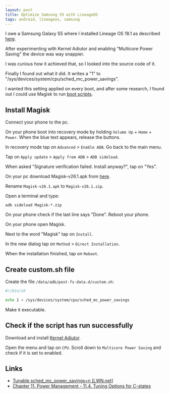 ```yaml
---
layout: post
title: Optimize Samsung S5 with LineageOS
tags: android, lineageos, samsung
---
```


I owe a Samsung Galaxy S5 where I installed Lineage OS 18.1 as described [here](https://wiki.lineageos.org/devices/klte/install).

After experimenting with Kernel Adiutor and enabling "Multicore Power Saving" the device was way snappier.

I was curious how it achieved that, so I looked into the source code of it.

Finally I found out what it did. It writes a "1" to "/sys/devices/system/cpu/sched_mc_power_savings".

I wanted this setting applied on every boot, and after some research, I found out I could use Magisk to run [boot scripts](https://topjohnwu.github.io/Magisk/guides.html#boot-scripts).

## Install Magisk

Connect your phone to the pc.

On your phone boot into recovery mode by holding `Volume Up` + `Home` + `Power`. When the blue text appears, release the buttons.

In recovery mode tap on `Advanced` > `Enable ADB`. Go back to the main menu.

Tap on `Apply update` > `Apply from ADB` > `ADB sideload`.

When asked "Signature verification failed. Install anyway?", tap on "Yes".

On your pc download Magisk-v26.1.apk from [here](https://github.com/topjohnwu/Magisk/releases/download/v26.1/Magisk-v26.1.apk).

Rename `Magisk-v26.1.apk` to `Magisk-v26.1.zip`.

Open a terminal and type:

```
adb sideload Magisk-*.zip
```

On your phone check if the last line says "Done". Reboot your phone.

On your phone open Magisk.

Next to the word "Magisk" tap on `Install`.

In the new dialog tap on `Method` > `Direct Installation`.

When the installation finished, tap on `Reboot`.

## Create custom.sh file

Create the file `/data/adb/post-fs-data.d/custom.sh`:

```bash
#!/bin/sh

echo 1 > /sys/devices/system/cpu/sched_mc_power_savings
```

Make it executable.

## Check if the script has run successfully

Download and install [Kernel Adiutor](https://f-droid.org/de/packages/com.nhellfire.kerneladiutor/).

Open  the menu and tap on `CPU`. Scroll down to `Multicore Power Saving` and check if it is set to enabled.

## Links

 - [Tunable sched_mc_power_savings=n [LWN.net]](https://lwn.net/Articles/297306/)
 - [Chapter 11. Power Management - 11.4. Tuning Options for C-states](http://www.vorkon.de/SU1210.001/drittanbieter/Dokumentation/openSUSE_11.4/manual/cha.tuning.power.html#sec.tuning.power.c-states.options)
